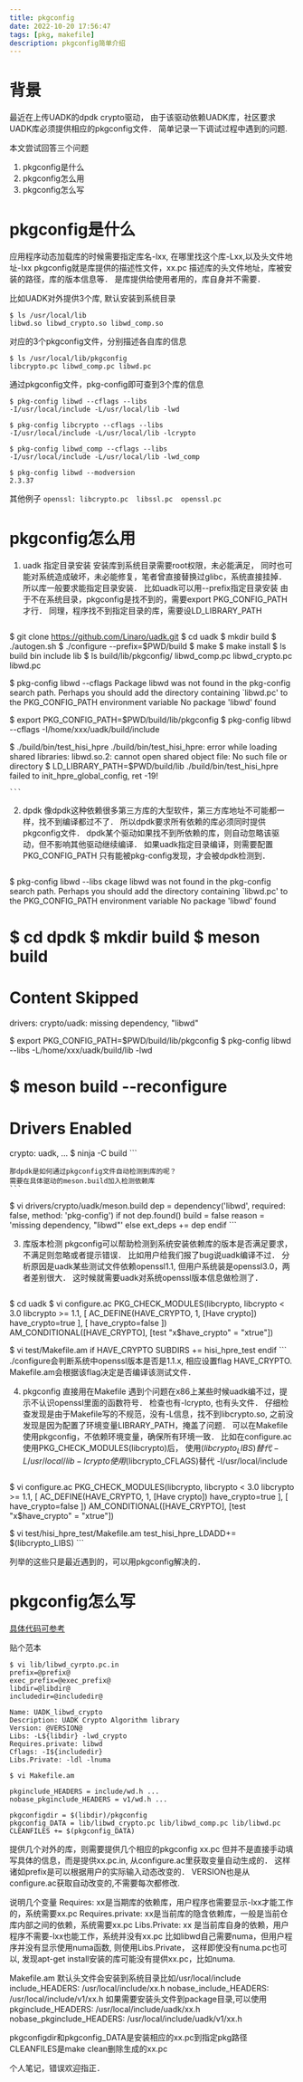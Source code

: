 ```yaml
---
title: pkgconfig
date: 2022-10-20 17:56:47
tags: [pkg, makefile]
description: pkgconfig简单介绍
---
```


# 背景
最近在上传UADK的dpdk crypto驱动，
由于该驱动依赖UADK库，社区要求UADK库必须提供相应的pkgconfig文件．
简单记录一下调试过程中遇到的问题.

本文尝试回答三个问题

1. pkgconfig是什么
2. pkgconfig怎么用
3. pkgconfig怎么写

# pkgconfig是什么

应用程序动态加载库的时候需要指定库名-lxx, 在哪里找这个库-Lxx,以及头文件地址-Ixx
pkgconfig就是库提供的描述性文件，xx.pc
描述库的头文件地址，库被安装的路径，库的版本信息等．
是库提供给使用者用的，库自身并不需要．

比如UADK对外提供3个库, 默认安装到系统目录
```
$ ls /usr/local/lib
libwd.so libwd_crypto.so libwd_comp.so
```

对应的3个pkgconfig文件，分别描述各自库的信息
```
$ ls /usr/local/lib/pkgconfig
libcrypto.pc libwd_comp.pc libwd.pc
```

通过pkgconfig文件，pkg-config即可查到3个库的信息
```
$ pkg-config libwd --cflags --libs
-I/usr/local/include -L/usr/local/lib -lwd

$ pkg-config libcrypto --cflags --libs
-I/usr/local/include -L/usr/local/lib -lcrypto

$ pkg-config libwd_comp --cflags --libs
-I/usr/local/include -L/usr/local/lib -lwd_comp

$ pkg-config libwd --modversion
2.3.37
```
其他例子
`openssl: libcrypto.pc  libssl.pc  openssl.pc`

# pkgconfig怎么用
1. uadk 指定目录安装
安装库到系统目录需要root权限，未必能满足，
同时也可能对系统造成破坏，未必能修复，笔者曾直接替换过glibc，系统直接挂掉．
所以库一般要求能指定目录安装．
比如uadk可以用--prefix指定目录安装
由于不在系统目录，pkgconfig是找不到的，需要export PKG_CONFIG_PATH才行．
同理，程序找不到指定目录的库，需要设LD_LIBRARY_PATH

    ```
$ git clone https://github.com/Linaro/uadk.git
$ cd uadk
$ mkdir build
$ ./autogen.sh
$ ./configure --prefix=$PWD/build
$ make
$ make install
$ ls build
bin  include  lib
$ ls build/lib/pkgconfig/
libwd_comp.pc  libwd_crypto.pc  libwd.pc

$ pkg-config libwd --cflags
Package libwd was not found in the pkg-config search path.
Perhaps you should add the directory containing `libwd.pc'
to the PKG_CONFIG_PATH environment variable
No package 'libwd' found

$ export PKG_CONFIG_PATH=$PWD/build/lib/pkgconfig
$ pkg-config libwd --cflags
-I/home/xxx/uadk/build/include

$ ./build/bin/test_hisi_hpre 
./build/bin/test_hisi_hpre: error while loading shared libraries: libwd.so.2: cannot open shared object file: No such file or directory
$ LD_LIBRARY_PATH=$PWD/build/lib ./build/bin/test_hisi_hpre
failed to init_hpre_global_config, ret -19!

    ```

2. dpdk
像dpdk这种依赖很多第三方库的大型软件，第三方库地址不可能都一样，找不到编译都过不了．
所以dpdk要求所有依赖的库必须同时提供pkgconfig文件．
dpdk某个驱动如果找不到所依赖的库，则自动忽略该驱动，但不影响其他驱动继续编译．
如果uadk指定目录编译，则需要配置PKG_CONFIG_PATH
只有能被pkg-config发现，才会被dpdk检测到．

    ```
$ pkg-config libwd --libs
ckage libwd was not found in the pkg-config search path.
Perhaps you should add the directory containing `libwd.pc'
to the PKG_CONFIG_PATH environment variable
No package 'libwd' found

$ cd dpdk
$ mkdir build
$ meson build
=================
Content Skipped
=================
drivers:
crypto/uadk:	missing dependency, "libwd"

$ export PKG_CONFIG_PATH=$PWD/build/lib/pkgconfig
$ pkg-config libwd --libs
-L/home/xxx/uadk/build/lib -lwd

$ meson build --reconfigure
===============
Drivers Enabled
===============
crypto:
	uadk, ...
$ ninja -C build
    ```

    那dpdk是如何通过pkgconfig文件自动检测到库的呢？
    需要在具体驱动的meson.build加入检测依赖库
    ```
$ vi drivers/crypto/uadk/meson.build
dep = dependency('libwd', required: false, method: 'pkg-config')
if not dep.found()
	build = false
	reason = 'missing dependency, "libwd"'
else
	ext_deps += dep
endif
    ```

3. 库版本检测
pkgconfig可以帮助检测到系统安装依赖库的版本是否满足要求，不满足则忽略或者提示错误．
比如用户给我们报了bug说uadk编译不过．
分析原因是uadk某些测试文件依赖openssl1.1, 但用户系统装是openssl3.0，两者差别很大．
这时候就需要uadk对系统openssl版本信息做检测了．

    ```
$ cd uadk
$ vi configure.ac
PKG_CHECK_MODULES(libcrypto, libcrypto < 3.0 libcrypto >= 1.1,
	     [ AC_DEFINE(HAVE_CRYPTO, 1, [Have crypto])
	       have_crypto=true ],
	     [ have_crypto=false ])
AM_CONDITIONAL([HAVE_CRYPTO], [test "x$have_crypto" = "xtrue"])

$ vi test/Makefile.am
if HAVE_CRYPTO
SUBDIRS += hisi_hpre_test
endif
    ```
    ./configure会判断系统中openssl版本是否是1.1.x, 相应设置flag HAVE_CRYPTO.
    Makefile.am会根据该flag决定是否编译该测试文件．

4. pkgconfig 直接用在Makefile
遇到个问题在x86上某些时候uadk编不过，提示不认识openssl里面的函数符号．
检查也有-lcrypto, 也有头文件．
仔细检查发现是由于Makefile写的不规范，没有-L信息，找不到libcrypto.so,
之前没发现是因为配置了环境变量LIBRARY_PATH，掩盖了问题．
可以在Makefile使用pkgconfig，不依赖环境变量，确保所有环境一致．
比如在configure.ac使用PKG_CHECK_MODULES(libcrypto)后，
使用$(libcrypto_LIBS)替代 -L/usr/local/lib -lcrypto
使用$(libcrypto_CFLAGS)替代 -I/usr/local/include

    ```
$ vi configure.ac
PKG_CHECK_MODULES(libcrypto, libcrypto < 3.0 libcrypto >= 1.1,
	     [ AC_DEFINE(HAVE_CRYPTO, 1, [Have crypto])
	       have_crypto=true ],
	     [ have_crypto=false ])
AM_CONDITIONAL([HAVE_CRYPTO], [test "x$have_crypto" = "xtrue"])

$ vi test/hisi_hpre_test/Makefile.am
test_hisi_hpre_LDADD+= $(libcrypto_LIBS)
    ```

列举的这些只是最近遇到的，可以用pkgconfig解决的．

# pkgconfig怎么写
[具体代码可参考](https://github.com/Linaro/uadk/commit/bda6a068c3a0389f5b2f8e32030c64a8ed29f39f)

贴个范本
```
$ vi lib/libwd_cyrpto.pc.in 
prefix=@prefix@
exec_prefix=@exec_prefix@
libdir=@libdir@
includedir=@includedir@

Name: UADK_libwd_crypto
Description: UADK Crypto Algorithm library
Version: @VERSION@
Libs: -L${libdir} -lwd_crypto
Requires.private: libwd
Cflags: -I${includedir}
Libs.Private: -ldl -lnuma

$ vi Makefile.am

pkginclude_HEADERS = include/wd.h ...
nobase_pkginclude_HEADERS = v1/wd.h ...

pkgconfigdir = $(libdir)/pkgconfig
pkgconfig_DATA = lib/libwd_crypto.pc lib/libwd_comp.pc lib/libwd.pc
CLEANFILES += $(pkgconfig_DATA)

```
提供几个对外的库，则需要提供几个相应的pkgconfig xx.pc
但并不是直接手动填写具体的信息，而是提供xx.pc.in, 从configure.ac里获取变量自动生成的．
这样诸如prefix是可以根据用户的实际输入动态改变的．
VERSION也是从configure.ac获取自动改变的,不需要每次都修改.

说明几个变量
Requires: xx是当期库的依赖库，用户程序也需要显示-lxx才能工作的，系统需要xx.pc
Requires.private: xx是当前库的隐含依赖库，一般是当前仓库内部之间的依赖，系统需要xx.pc
Libs.Private: xx 是当前库自身的依赖，用户程序不需要-lxx也能工作，系统并没有xx.pc
比如libwd自己需要numa，但用户程序并没有显示使用numa函数, 则使用Libs.Private，
这样即使没有numa.pc也可以, 发现apt-get install安装的库可能没有提供xx.pc，比如numa.

Makefile.am
默认头文件会安装到系统目录比如/usr/local/include
include_HEADERS: /usr/local/include/xx.h
nobase_include_HEADERS: /usr/local/include/v1/xx.h
如果需要安装头文件到package目录,可以使用
pkginclude_HEADERS: /usr/local/include/uadk/xx.h
nobase_pkginclude_HEADERS: /usr/local/include/uadk/v1/xx.h

pkgconfigdir和pkgconfig_DATA是安装相应的xx.pc到指定pkg路径
CLEANFILES是make clean删除生成的xx.pc


个人笔记，错误欢迎指正．
